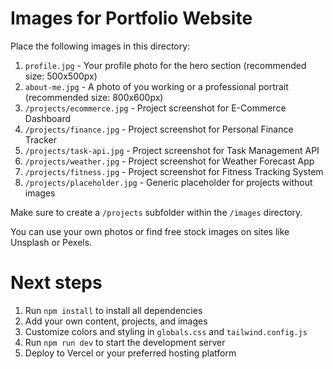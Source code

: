 # Images for Portfolio Website

Place the following images in this directory:

1. `profile.jpg` - Your profile photo for the hero section (recommended size: 500x500px)
2. `about-me.jpg` - A photo of you working or a professional portrait (recommended size: 800x600px)
3. `/projects/ecommerce.jpg` - Project screenshot for E-Commerce Dashboard
4. `/projects/finance.jpg` - Project screenshot for Personal Finance Tracker
5. `/projects/task-api.jpg` - Project screenshot for Task Management API
6. `/projects/weather.jpg` - Project screenshot for Weather Forecast App
7. `/projects/fitness.jpg` - Project screenshot for Fitness Tracking System
8. `/projects/placeholder.jpg` - Generic placeholder for projects without images

Make sure to create a `/projects` subfolder within the `/images` directory.

You can use your own photos or find free stock images on sites like Unsplash or Pexels.

# Next steps

1. Run `npm install` to install all dependencies
2. Add your own content, projects, and images
3. Customize colors and styling in `globals.css` and `tailwind.config.js`
4. Run `npm run dev` to start the development server
5. Deploy to Vercel or your preferred hosting platform